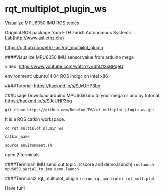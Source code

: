 # rqt_multiplot_plugin_ws
Visualize MPU6050 IMU ROS topics

Original ROS package from  ETH zurich Autonomous Systems Lab(http://www.asl.ethz.ch/)

https://github.com/ethz-asl/rqt_multiplot_plugin

####Visualize MPU6050 IMU sensor value from arduino mega

video:
https://www.youtube.com/watch?v=4hC1XsBPqeQ

environment:
ubuntu14.04 ROS indigo on Intel x86

####Tutorial:
https://hackmd.io/s/SJeUHP3bg

###Usage
Download arduino MPU6050.ino to your mega or uno 
by tutorial. https://hackmd.io/s/SJeUHP3bg


`git clone https://github.com/Roboluv-TW/rqt_multiplot_plugin_ws.git`

It is a ROS catkin workspace.

`cd rqt_multiplot_plugin_ws`

`catkin_make`

`source environment.sh`

open 2 terminals 

####Terminal1  IMU send out topic (roscore and demo.launch)
`roslaunch mpu6050_serial_to_imu demo.launch`

####Terminal2  rqt_multiplot_plugin
`rosrun rqt_multiplot rqt_multiplot`

Have fun!
